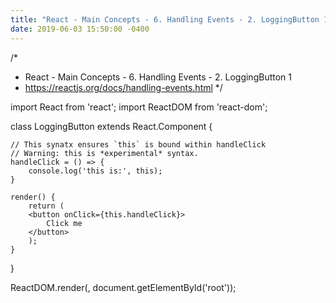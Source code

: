 ```yaml
---
title: "React - Main Concepts - 6. Handling Events - 2. LoggingButton 1"
date: 2019-06-03 15:50:00 -0400
---
```

/*
 * React - Main Concepts - 6. Handling Events - 2. LoggingButton 1
 * https://reactjs.org/docs/handling-events.html
 */

import React from 'react';
import ReactDOM from 'react-dom';

class LoggingButton extends React.Component {
    
    // This synatx ensures `this` is bound within handleClick
    // Warning: this is *experimental* syntax.
    handleClick = () => {
        console.log('this is:', this);
    }

    render() {
        return (
        <button onClick={this.handleClick}>
            Click me
        </button>
        );
    }
}

ReactDOM.render(<LoggingButton />, document.getElementById('root'));
